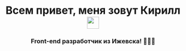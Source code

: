 <h1 align="center">Всем привет, меня зовут Кирилл <img src="https://github.com/blackcater/blackcater/raw/main/images/Hi.gif" height="32" width="32"/></h1>
<h3 align="center">Front-end разработчик из Ижевска! 👨🏻‍💻</h3>
